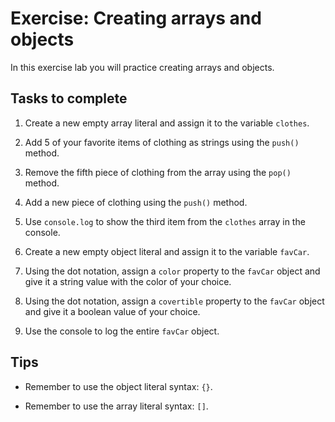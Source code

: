 # Exercise: Creating arrays and objects

In this exercise lab you will practice creating arrays and objects.

## Tasks to complete

1. Create a new empty array literal and assign it to the variable `clothes`.

2. Add 5 of your favorite items of clothing as strings using the `push()` method.

3. Remove the fifth piece of clothing from the array using the `pop()` method.

4. Add a new piece of clothing using the `push()` method.

5. Use `console.log` to show the third item from the `clothes` array in the console.

6. Create a new empty object literal and assign it to the variable `favCar`.

7. Using the dot notation, assign a `color` property to the `favCar` object and give it a string value with the color of your choice.

8. Using the dot notation, assign a `covertible` property to the `favCar` object and give it a boolean value of your choice.

9. Use the console to log the entire `favCar` object.

## Tips
- Remember to use the object literal syntax: `{}`.

- Remember to use the array literal syntax: `[]`.